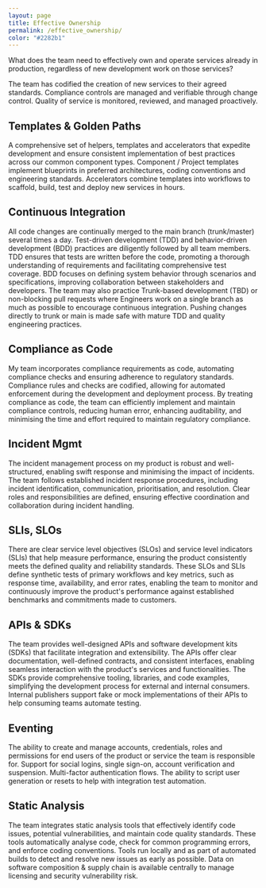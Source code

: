 ```yaml
---
layout: page
title: Effective Ownership
permalink: /effective_ownership/
color: "#2282b1"
---
```


What does the team need to effectively own and operate services already in production, regardless of new development work on those services? 

The team has codified the creation of new services to their agreed standards. Compliance controls are managed and verifiable through change control. Quality of service is monitored, reviewed, and managed proactively.

## Templates & Golden Paths
A comprehensive set of helpers, templates and accelerators that expedite development and ensure consistent implementation of best practices across our common component types.
Component / Project templates implement blueprints in preferred architectures, coding conventions and engineering standards.
Accelerators combine templates into workflows to scaffold, build, test and deploy new services in hours.


## Continuous Integration
All code changes are continually merged to the main branch (trunk/master) several times a day. Test-driven development (TDD) and behavior-driven development (BDD) practices are diligently followed by all team members. TDD ensures that tests are written before the code, promoting a thorough understanding of requirements and facilitating comprehensive test coverage. BDD focuses on defining system behavior through scenarios and specifications, improving collaboration between stakeholders and developers. 
The team may also practice Trunk-based development (TBD) or non-blocking pull requests where Engineers work on a single branch as much as possible to encourage continuous integration. Pushing changes directly to trunk or main is made safe with mature TDD and quality engineering practices.


## Compliance as Code
My team incorporates compliance requirements as code, automating compliance checks and ensuring adherence to regulatory standards. Compliance rules and checks are codified, allowing for automated enforcement during the development and deployment process. By treating compliance as code, the team can efficiently implement and maintain compliance controls, reducing human error, enhancing auditability, and minimising the time and effort required to maintain regulatory compliance.


## Incident Mgmt
The incident management process on my product is robust and well-structured, enabling swift response and minimising the impact of incidents. The team follows established incident response procedures, including incident identification, communication, prioritisation, and resolution. Clear roles and responsibilities are defined, ensuring effective coordination and collaboration during incident handling.

## SLIs, SLOs
There are clear service level objectives (SLOs) and service level indicators (SLIs) that help measure performance, ensuring the product consistently meets the defined quality and reliability standards. These SLOs and SLIs define synthetic tests of primary workflows and key metrics, such as response time, availability, and error rates, enabling the team to monitor and continuously improve the product's performance against established benchmarks and commitments made to customers.

## APIs & SDKs
The team provides well-designed APIs and software development kits (SDKs) that facilitate integration and extensibility. The APIs offer clear documentation, well-defined contracts, and consistent interfaces, enabling seamless interaction with the product's services and functionalities. The SDKs provide comprehensive tooling, libraries, and code examples, simplifying the development process for external and internal consumers. Internal publishers support fake or mock implementations of their APIs to help consuming teams automate testing.


## Eventing
The ability to create and manage accounts, credentials, roles and permissions for end users of the product or service the team is responsible for. Support for social logins, single sign-on, account verification and suspension. Multi-factor authentication flows.
The ability to script user generation or resets to help with integration test automation.

## Static Analysis
The team integrates static analysis tools that effectively identify code issues, potential vulnerabilities, and maintain code quality standards. These tools automatically analyse code, check for common programming errors, and enforce coding conventions. Tools run locally and as part of automated builds to detect and resolve new issues as early as possible. Data on software composition & supply chain is available centrally to manage licensing and security vulnerability risk.

